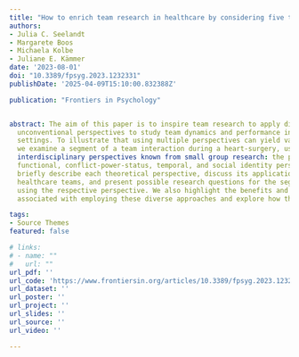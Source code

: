 ```yaml
---
title: "How to enrich team research in healthcare by considering five theoretical perspectives"
authors:
- Julia C. Seelandt
- Margarete Boos
- Michaela Kolbe
- Juliane E. Kämmer
date: '2023-08-01'
doi: "10.3389/fpsyg.2023.1232331"
publishDate: '2025-04-09T15:10:00.832388Z'

publication: "Frontiers in Psychology"


abstract: The aim of this paper is to inspire team research to apply diverse and
  unconventional perspectives to study team dynamics and performance in healthcare
  settings. To illustrate that using multiple perspectives can yield valuable insights,
  we examine a segment of a team interaction during a heart-surgery, using five distinct
  interdisciplinary perspectives known from small group research: the psychodynamic,
  functional, conflict-power-status, temporal, and social identity perspectives. We
  briefly describe each theoretical perspective, discuss its application to study
  healthcare teams, and present possible research questions for the segment at hand
  using the respective perspective. We also highlight the benefits and challenges
  associated with employing these diverse approaches and explore how they can be integrated to analyze team processes in health care. Finally, we offer our own insights and opinions on the integration of these approaches, as well as the types of data required to conduct such analyses. We also point to further research avenues and highlight the benefits associated with employing these diverse approaches. Finally, we offer our own insights and opinions on the integration of these approaches, as well as the types of data required to conduct such analyses.

tags:
- Source Themes
featured: false

# links:
# - name: ""
#   url: ""
url_pdf: ''
url_code: 'https://www.frontiersin.org/articles/10.3389/fpsyg.2023.1232331/full'
url_dataset: ''
url_poster: ''
url_project: ''
url_slides: ''
url_source: ''
url_video: ''

---
```

